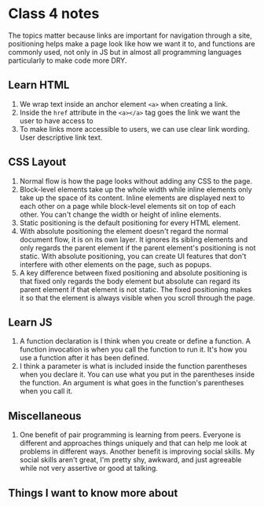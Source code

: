 # Class 4 notes

The topics matter because links are important for navigation through a site, positioning helps make a page look like how we want it to, and functions are commonly used, not only in JS but in almost all programming languages particularly to make code more DRY.

## Learn HTML

1. We wrap text inside an anchor element ```<a>``` when creating a link.
2. Inside the ```href``` attribute in the ```<a></a>``` tag goes the link we want the user to have access to
3. To make links more accessible to users, we can use clear link wording. User descriptive link text.

## CSS Layout

1. Normal flow is how the page looks without adding any CSS to the page.
2. Block-level elements take up the whole width while inline elements only take up the space of its content. Inline elements are displayed next to each other on a page while block-level elements sit on top of each other. You can't change the width or height of inline elements.
3. Static positioning is the default positioning for every HTML element.
4. With absolute positioning the element doesn't regard the normal document flow, it is on its own layer. It ignores its sibling elements and only regards the parent element if the parent element's positioning is not static. With absolute positioning, you can create UI features that don't interfere with other elements on the page, such as popups.
5. A key difference between fixed positioning and absolute positioning is that fixed only regards the body element but absolute can regard its parent element if that element is not static. The fixed positioning makes it so that the element is always visible when you scroll through the page.

## Learn JS

1. A function declaration is I think when you create or define a function. A function invocation is when you call the function to run it. It's how you use a function after it has been defined.
2. I think a parameter is what is included inside the function parentheses when you declare it. You can use what you put in the parentheses inside the function. An argument is what goes in the function's parentheses when you call it.

## Miscellaneous

1. One benefit of pair programming is learning from peers. Everyone is different and approaches things uniquely and that can help me look at problems in different ways. Another benefit is improving social skills. My social skills aren't great, I'm pretty shy, awkward, and just agreeable while not very assertive or good at talking.

## Things I want to know more about
